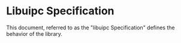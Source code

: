 # Libuipc Specification

This document, referred to as the "libuipc Specification" defines the behavior of the library.

